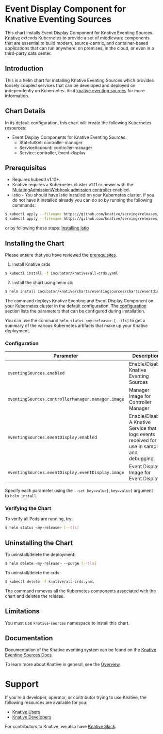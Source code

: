# Event Display Component for Knative Eventing Sources

This chart installs Event Display Component for Knative Eventing Sources.
[Knative](https://github.com/knative/) extends Kubernetes to provide a set of middleware components that are essential to build modern, source-centric, and container-based applications that can run anywhere: on premises, in the cloud, or even in a third-party data center.

## Introduction

This is a helm chart for installing Knative Eventing Sources which provides loosely coupled services that can be developed and deployed on independently on Kubernetes. Visit [knative eventing sources](https://github.com/knative/eventing-sources/blob/master/README.md) for more information.

## Chart Details

In its default configuration, this chart will create the following Kubernetes resources:

- Event Display Components for Knative Eventing Sources:
    - StatefulSet: controller-manager
    - ServiceAccount: controller-manager
    - Service: controller, event-display

## Prerequisites
- Requires kubectl v1.10+.
- Knative requires a Kubernetes cluster v1.11 or newer with the
[MutatingAdmissionWebhook admission controller](https://kubernetes.io/docs/reference/access-authn-authz/admission-controllers/#how-do-i-turn-on-an-admission-controller)
enabled.
- Istio - You should have Istio installed on your Kubernetes cluster. If you do not have it installed already you can do so by running the following commands:
```bash
$ kubectl apply --filename https://github.com/knative/serving/releases/download/v0.5.0/istio-crds.yaml 
$ kubectl apply --filename https://github.com/knative/serving/releases/download/v0.5.0/istio.yaml
```
or by following these steps:
[Installing Istio](https://www.knative.dev/docs/install/knative-with-any-k8s/#installing-istio)

## Installing the Chart

Please ensure that you have reviewed the [prerequisites](#prerequisites).

1. Install Knative crds
```bash
$ kubectl install -f incubator/knative/all-crds.yaml
```

2. Install the chart using helm cli:

```bash
$ helm install incubator/knative/charts/eventingsources/charts/eventdisplay --name <my-release> [--tls]
```

The command deploys Knative Eventing and Event Display Component on your Kubernetes cluster in the default configuration.  The [configuration](#configuration) section lists the parameters that can be configured during installation.

You can use the command ```helm status <my-release> [--tls]``` to get a summary of the various Kubernetes artifacts that make up your Knative deployment.

### Configuration

| Parameter                                  | Description                              | Default |
|--------------------------------------------|------------------------------------------|---------|
| `eventingSources.enabled`                  | Enable/Disable Knative Eventing Sources  | `false`   |
| `eventingSources.controllerManager.manager.image`        | Manager Image for Controller Manager | gcr.io/knative-releases/github.com/knative/eventing-sources/cmd/manager@sha256:deb40ead1bd4eedda8384d1e6d535cf75f1820ac723fdaa0c4670636ca94cf2e   |
| `eventingSources.eventDisplay.enabled`     | Enable/Disable A Knative Service that logs events received for use in samples and debugging. | `false`   |
| `eventingSources.eventDisplay.eventDisplay.image`        | Event Display Image for Event Display | gcr.io/knative-releases/github.com/knative/eventing-sources/cmd/event_display@sha256:bf45b3eb1e7fc4cb63d6a5a6416cf696295484a7662e0cf9ccdf5c080542c21d   |

Specify each parameter using the `--set key=value[,key=value]` argument to `helm install`.

### Verifying the Chart

To verify all Pods are running, try:
```bash
$ helm status <my-release> [--tls]
```

## Uninstalling the Chart

To uninstall/delete the deployment:
```bash
$ helm delete <my-release> --purge [--tls]
```

To uninstall/delete the crds:
```bash
$ kubectl delete -f knative/all-crds.yaml
```

The command removes all the Kubernetes components associated with the chart and deletes the release.

## Limitations

You must use `knative-sources` namespace to install this chart.

## Documentation

Documentation of the Knative eventing system can be found on the [Knative Eventing Sources Docs](https://github.com/knative/eventing-sources/blob/master/README.md).

To learn more about Knative in general, see the [Overview](https://github.com/knative/docs/blob/master/README.md).

# Support

If you're a developer, operator, or contributor trying to use Knative, the
following resources are available for you:

- [Knative Users](https://groups.google.com/forum/#!forum/knative-users)
- [Knative Developers](https://groups.google.com/forum/#!forum/knative-dev)

For contributors to Knative, we also have [Knative Slack](https://slack.knative.dev).
